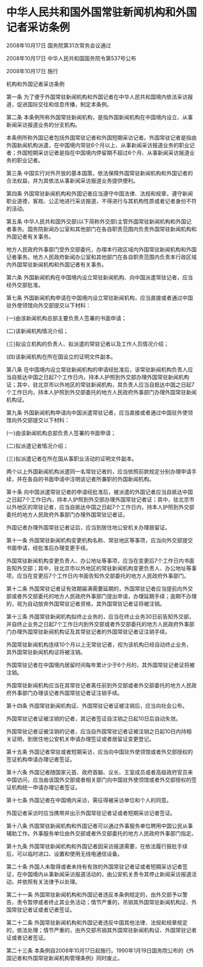 # 中华人民共和国外国常驻新闻机构和外国记者采访条例

2008年10月17日 国务院第31次常务会议通过

2008年10月17日 中华人民共和国国务院令第537号公布

2008年10月17日 施行

<!-- INFO END -->

机构和外国记者采访条例

第一条 为了便于外国常驻新闻机构和外国记者在中华人民共和国境内依法采访报道，促进国际交往和信息传播，制定本条例。

第二条 本条例所称外国常驻新闻机构，是指外国新闻机构在中国境内设立、从事新闻采访报道业务的分支机构。

本条例所称外国记者包括外国常驻记者和外国短期采访记者。外国常驻记者是指由外国新闻机构派遣，在中国境内常驻6个月以上、从事新闻采访报道业务的职业记者；外国短期采访记者是指在中国境内停留期不超过6个月、从事新闻采访报道业务的职业记者。

第三条 中国实行对外开放的基本国策，依法保障外国常驻新闻机构和外国记者的合法权益，并为其依法从事新闻采访报道业务提供便利。

第四条 外国常驻新闻机构和外国记者应当遵守中国法律、法规和规章，遵守新闻职业道德，客观、公正地进行采访报道，不得进行与其机构性质或者记者身份不符的活动。

第五条 中华人民共和国外交部(以下简称外交部)主管外国常驻新闻机构和外国记者事务。国务院新闻办公室和其他部门在各自职责范围内负责外国常驻新闻机构和外国记者有关事务。

地方人民政府外事部门受外交部委托，办理本行政区域内外国常驻新闻机构和外国记者事务。地方人民政府新闻办公室和其他部门在各自职责范围内负责本行政区域内外国常驻新闻机构和外国记者有关事务。

第六条 外国新闻机构在中国境内设立常驻新闻机构、向中国派遣常驻记者，应当经外交部批准。

第七条 外国新闻机构申请在中国境内设立常驻新闻机构，应当直接或者通过中国驻外使领馆向外交部提交以下材料：

(一)由该新闻机构总部主要负责人签署的书面申请；

(二)该新闻机构情况介绍；

(三)拟设立机构的负责人、拟派遣的常驻记者以及工作人员情况介绍；

(四)该新闻机构在所在国设立的证明文件副本。

第八条 在中国境内设立常驻新闻机构的申请经批准后，该常驻新闻机构负责人应当自抵达中国之日起7个工作日内，持本人护照到外交部办理外国常驻新闻机构证；其中，驻北京市以外地区的常驻新闻机构，其负责人应当自抵达中国之日起7个工作日内，持本人护照到外交部委托的地方人民政府外事部门办理外国常驻新闻机构证。

第九条 外国新闻机构申请向中国派遣常驻记者，应当直接或者通过中国驻外使领馆向外交部提交以下材料：

(一)由该新闻机构总部负责人签署的书面申请；

(二)拟派遣记者情况介绍；

(三)拟派遣记者在所在国从事职业活动的证明文件副本。

两个以上外国新闻机构派遣同一名常驻记者的，应当依照前款规定分别办理申请手续，并在各自的书面申请中注明该记者所兼职的外国新闻机构。

第十条 向中国派遣常驻记者的申请经批准后，被派遣的外国记者应当自抵达中国之日起7个工作日内，持本人护照到外交部办理外国常驻记者证；其中，驻北京市以外地区的常驻记者，应当自抵达中国之日起7个工作日内，持本人护照到外交部委托的地方人民政府外事部门办理外国常驻记者证。

外国记者办理外国常驻记者证后，应当到居住地公安机关办理居留证。

第十一条 外国常驻新闻机构变更机构名称、常驻地区等事项，应当向外交部提交书面申请，经批准后办理变更手续。

外国常驻新闻机构变更负责人、办公地址等事项，应当在变更后7个工作日内书面告知外交部；其中，驻北京市以外地区的常驻新闻机构变更负责人、办公地址等事项，应当在变更后7个工作日内书面告知外交部委托的地方人民政府外事部门。

第十二条 外国常驻记者证有效期届满需要延期的，外国常驻记者应当提前向外交部或者外交部委托的地方人民政府外事部门提出申请，办理延期手续；逾期不办理的，视为自动放弃外国常驻记者资格，其外国常驻记者证将被注销。

第十三条 外国常驻新闻机构拟终止业务的，应当在终止业务30日前告知外交部，并自终止业务之日起7个工作日内到外交部或者外交部委托的地方人民政府外事部门办理外国常驻新闻机构证及其常驻记者的外国常驻记者证注销手续。

外国常驻新闻机构连续10个月以上无常驻记者，视为该机构已经自动终止业务，其外国常驻新闻机构证将被注销。

外国常驻记者在中国境内居留时间每年累计少于6个月的，其外国常驻记者证将被注销。

外国常驻新闻机构应当在其常驻记者离任前到外交部或者外交部委托的地方人民政府外事部门办理该记者外国常驻记者证注销手续。

第十四条 外国常驻新闻机构证、外国常驻记者证被注销后，应当向社会公布。

外国常驻记者证被注销的记者，其记者签证自注销之日起10日后自动失效。

外国常驻记者证被注销的记者，应当自外国常驻记者证被注销之日起10日内持相关证明，到居住地公安机关申请办理签证或者居留证变更登记。

第十五条 外国记者常驻或者短期采访，应当向中国驻外使领馆或者外交部授权的签证机构申请办理记者签证。

第十六条 外国记者随国家元首、政府首脑、议长、王室成员或者高级政府官员来中国访问，应当由该国外交部或者相关部门向中国驻外使领馆或者外交部授权的签证机构统一申请办理记者签证。

第十七条 外国记者在中国境内采访，需征得被采访单位和个人的同意。

外国记者采访时应当携带并出示外国常驻记者证或者短期采访记者签证。

第十八条 外国常驻新闻机构和外国记者可以通过外事服务单位聘用中国公民从事辅助工作。外事服务单位由外交部或者外交部委托的地方人民政府外事部门指定。

第十九条 外国常驻新闻机构和外国记者因采访报道需要，在依法履行报批手续后，可以临时进口、设置和使用无线电通信设备。

第二十条 外国人未取得或者未持有有效的外国常驻记者证或者短期采访记者签证，在中国境内从事新闻采访报道活动的，由公安机关责令其停止新闻采访报道活动，并依照有关法律予以处理。

第二十一条 外国常驻新闻机构和外国记者违反本条例规定的，由外交部予以警告，责令暂停或者终止其业务活动；情节严重的，吊销其外国常驻新闻机构证、外国常驻记者证或者记者签证。

第二十二条 外国常驻新闻机构和外国记者违反中国其他法律、法规和规章规定的，依法处理；情节严重的，由外交部吊销其外国常驻新闻机构证、外国常驻记者证或者记者签证。

第二十三条 本条例自2008年10月17日起施行。1990年1月19日国务院公布的《外国记者和外国常驻新闻机构管理条例》同时废止。